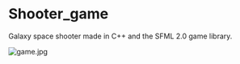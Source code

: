 # Shooter_game
Galaxy space shooter made in C++ and the SFML 2.0 game library.

<img src="http://wrzucaj.net/images/2015/02/10/game.jpg" alt="game.jpg" border="0" />
